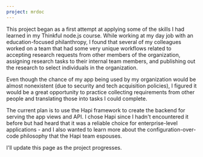 ```yaml
---
project: mrdoc
---
```


This project began as a first attempt at applying some of the skills I had learned in my Thinkful node.js course. While working at my day job with an education-focused philanthropy, I found that several of my colleagues worked on a team that had some very unique workflows related to accepting research requests from other members of the organization, assigning research tasks to their internal team members, and publishing out the research to select individuals in the organization.

Even though the chance of my app being used by my organization would be almost nonexistent (due to security and tech acquisition policies), I figured it would be a great opportunity to practice collecting requirements from other people and translating those into tasks I could complete.

The current plan is to use the Hapi framework to create the backend for serving the app views and API. I chose Hapi since I hadn't encountered it before but had heard that it was a reliable choice for enterprise-level applications - and I also wanted to learn more about the configuration-over-code philosophy that the Hapi team espouses.

I'll update this page as the project progresses.
